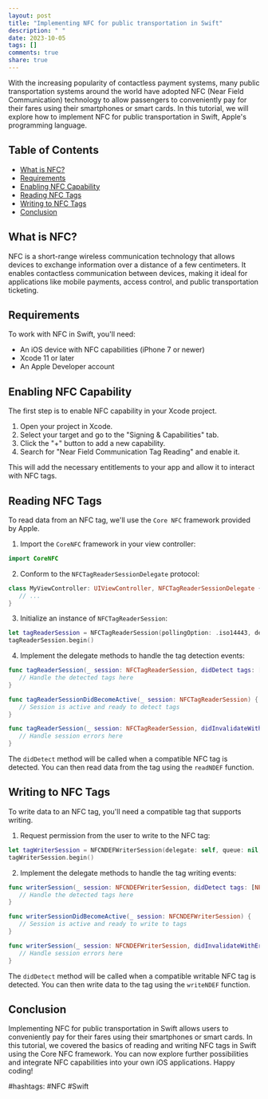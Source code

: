 ```yaml
---
layout: post
title: "Implementing NFC for public transportation in Swift"
description: " "
date: 2023-10-05
tags: []
comments: true
share: true
---
```


With the increasing popularity of contactless payment systems, many public transportation systems around the world have adopted NFC (Near Field Communication) technology to allow passengers to conveniently pay for their fares using their smartphones or smart cards. In this tutorial, we will explore how to implement NFC for public transportation in Swift, Apple's programming language.

## Table of Contents

- [What is NFC?](#what-is-nfc)
- [Requirements](#requirements)
- [Enabling NFC Capability](#enabling-nfc-capability)
- [Reading NFC Tags](#reading-nfc-tags)
- [Writing to NFC Tags](#writing-to-nfc-tags)
- [Conclusion](#conclusion)

## What is NFC?

NFC is a short-range wireless communication technology that allows devices to exchange information over a distance of a few centimeters. It enables contactless communication between devices, making it ideal for applications like mobile payments, access control, and public transportation ticketing.

## Requirements

To work with NFC in Swift, you'll need:
- An iOS device with NFC capabilities (iPhone 7 or newer)
- Xcode 11 or later
- An Apple Developer account

## Enabling NFC Capability

The first step is to enable NFC capability in your Xcode project. 

1. Open your project in Xcode.
2. Select your target and go to the "Signing & Capabilities" tab.
3. Click the "+" button to add a new capability.
4. Search for "Near Field Communication Tag Reading" and enable it.

This will add the necessary entitlements to your app and allow it to interact with NFC tags.

## Reading NFC Tags

To read data from an NFC tag, we'll use the `Core NFC` framework provided by Apple. 

1. Import the `CoreNFC` framework in your view controller:

```swift
import CoreNFC
```

2. Conform to the `NFCTagReaderSessionDelegate` protocol:

```swift
class MyViewController: UIViewController, NFCTagReaderSessionDelegate {
   // ...
}
```

3. Initialize an instance of `NFCTagReaderSession`:

```swift
let tagReaderSession = NFCTagReaderSession(pollingOption: .iso14443, delegate: self)
tagReaderSession.begin()
```

4. Implement the delegate methods to handle the tag detection events:

```swift
func tagReaderSession(_ session: NFCTagReaderSession, didDetect tags: [NFCTag]) {
   // Handle the detected tags here
}

func tagReaderSessionDidBecomeActive(_ session: NFCTagReaderSession) {
   // Session is active and ready to detect tags
}

func tagReaderSession(_ session: NFCTagReaderSession, didInvalidateWithError error: Error) {
   // Handle session errors here
}
```

The `didDetect` method will be called when a compatible NFC tag is detected. You can then read data from the tag using the `readNDEF` function.

## Writing to NFC Tags

To write data to an NFC tag, you'll need a compatible tag that supports writing. 

1. Request permission from the user to write to the NFC tag:

```swift
let tagWriterSession = NFCNDEFWriterSession(delegate: self, queue: nil, invalidateAfterFirstWrite: false)
tagWriterSession.begin()
```

2. Implement the delegate methods to handle the tag writing events:

```swift
func writerSession(_ session: NFCNDEFWriterSession, didDetect tags: [NFCNDEFTag]) {
   // Handle the detected tags here
}

func writerSessionDidBecomeActive(_ session: NFCNDEFWriterSession) {
   // Session is active and ready to write to tags
}

func writerSession(_ session: NFCNDEFWriterSession, didInvalidateWithError error: Error) {
   // Handle session errors here
}
```

The `didDetect` method will be called when a compatible writable NFC tag is detected. You can then write data to the tag using the `writeNDEF` function.

## Conclusion

Implementing NFC for public transportation in Swift allows users to conveniently pay for their fares using their smartphones or smart cards. In this tutorial, we covered the basics of reading and writing NFC tags in Swift using the Core NFC framework. You can now explore further possibilities and integrate NFC capabilities into your own iOS applications. Happy coding!

#hashtags: #NFC #Swift